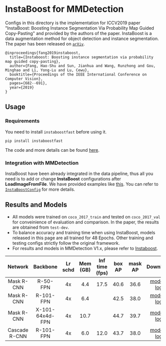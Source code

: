 # InstaBoost for MMDetection

Configs in this directory is the implementation for ICCV2019 paper "InstaBoost: Boosting Instance Segmentation Via Probability Map Guided Copy-Pasting" and provided by the authors of the paper. InstaBoost is a data augmentation method for object detection and instance segmentation. The paper has been released on [`arXiv`](https://arxiv.org/abs/1908.07801).

```
@inproceedings{fang2019instaboost,
  title={Instaboost: Boosting instance segmentation via probability map guided copy-pasting},
  author={Fang, Hao-Shu and Sun, Jianhua and Wang, Runzhong and Gou, Minghao and Li, Yong-Lu and Lu, Cewu},
  booktitle={Proceedings of the IEEE International Conference on Computer Vision},
  pages={682--691},
  year={2019}
}
```

## Usage

### Requirements

You need to install `instaboostfast` before using it.

```
pip install instaboostfast
```

The code and more details can be found [here](https://github.com/GothicAi/Instaboost).

### Integration with MMDetection

InstaBoost have been already integrated in the data pipeline, thus all you need is to add or change **InstaBoost** configurations after **LoadImageFromFile**. We have provided examples like [this](mask_rcnn_r50_fpn_instaboost_4x#L121). You can refer to [`InstaBoostConfig`](https://github.com/GothicAi/InstaBoost-pypi#instaboostconfig) for more details.

## Results and Models

 - All models were trained on `coco_2017_train` and tested on `coco_2017_val` for conveinience of evaluation and comparison. In the paper, the results are obtained from `test-dev`.
 - To balance accuracy and training time when using InstaBoost, models released in this page are all trained for 48 Epochs. Other training and testing configs strictly follow the original framework.
 - For results and models in MMDetection V1.x, please refer to [Instaboost](https://github.com/GothicAi/Instaboost).


|     Network     |       Backbone       | Lr schd | Mem (GB) | Inf time (fps) | box AP  | mask AP |      Download       |
| :-------------: |      :--------:      | :-----: | :------: | :------------: | :------:| :-----: | :-----------------: |
|    Mask R-CNN   |       R-50-FPN       |   4x    | 4.4      | 17.5           | 40.6    | 36.6    | [model](https://open-mmlab.s3.ap-northeast-2.amazonaws.com/mmdetection/v2.0/instaboost/mask_rcnn_r50_fpn_instaboost_4x_coco/mask_rcnn_r50_fpn_instaboost_4x_coco_20200307-d025f83a.pth) &#124; [log](https://open-mmlab.s3.ap-northeast-2.amazonaws.com/mmdetection/v2.0/instaboost/mask_rcnn_r50_fpn_instaboost_4x_coco/mask_rcnn_r50_fpn_instaboost_4x_coco_20200307_223635.log.json) |
|    Mask R-CNN   |      R-101-FPN       |   4x    | 6.4       |                | 42.5    | 38.0    | [model](https://open-mmlab.s3.ap-northeast-2.amazonaws.com/mmdetection/v2.0/instaboost/mask_rcnn_r101_fpn_instaboost_4x_coco/mask_rcnn_r101_fpn_instaboost_4x_coco_20200703_235738-f23f3a5f.pth) &#124; [log](https://open-mmlab.s3.ap-northeast-2.amazonaws.com/mmdetection/v2.0/instaboost/mask_rcnn_r101_fpn_instaboost_4x_coco/mask_rcnn_r101_fpn_instaboost_4x_coco_20200703_235738.log.json) |
|    Mask R-CNN   |   X-101-64x4d-FPN    |   4x    | 10.7     |                | 44.7    | 39.7    | [model](https://open-mmlab.s3.ap-northeast-2.amazonaws.com/mmdetection/v2.0/instaboost/mask_rcnn_x101_64x4d_fpn_instaboost_4x_coco/mask_rcnn_x101_64x4d_fpn_instaboost_4x_coco_20200515_080947-8ed58c1b.pth) &#124; [log](https://open-mmlab.s3.ap-northeast-2.amazonaws.com/mmdetection/v2.0/instaboost/mask_rcnn_x101_64x4d_fpn_instaboost_4x_coco/mask_rcnn_x101_64x4d_fpn_instaboost_4x_coco_20200515_080947.log.json) |
|  Cascade R-CNN  |       R-101-FPN      |   4x    | 6.0      | 12.0            | 43.7    | 38.0    | [model](https://open-mmlab.s3.ap-northeast-2.amazonaws.com/mmdetection/v2.0/instaboost/cascade_mask_rcnn_r50_fpn_instaboost_4x_coco/cascade_mask_rcnn_r50_fpn_instaboost_4x_coco_20200307-c19d98d9.pth) &#124; [log](https://open-mmlab.s3.ap-northeast-2.amazonaws.com/mmdetection/v2.0/instaboost/cascade_mask_rcnn_r50_fpn_instaboost_4x_coco/cascade_mask_rcnn_r50_fpn_instaboost_4x_coco_20200307_223646.log.json) |
